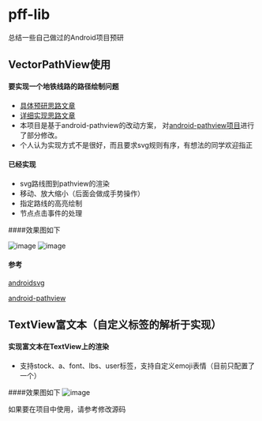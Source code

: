 # pff-lib
总结一些自己做过的Android项目预研

## VectorPathView使用

#### 要实现一个地铁线路的路径绘制问题
* [具体预研思路文章](http://www.pffair.com/blog/2016/03/11/svg-android/)
* [详细实现思路文章](http://www.pffair.com/blog/2016/03/24/shi-liang-tu-lu-jing-wen-ti-de-pathviewshi-xian-fang-an/)
* 本项目是基于android-pathview的改动方案，
对[android-pathview项目](https://github.com/geftimov/android-pathview)进行了部分修改。
* 个人认为实现方式不是很好，而且要求svg规则有序，有想法的同学欢迎指正

#### 已经实现
* svg路线图到pathview的渲染
* 移动、放大缩小（后面会做成手势操作）
* 指定路线的高亮绘制
* 节点点击事件的处理


####效果图如下

![image](http://www.pffair.com/images/48.png)
![image](http://www.pffair.com/images/49.png)

#### 参考
[androidsvg](https://github.com/BigBadaboom/androidsvg) 

[android-pathview](https://github.com/geftimov/android-pathview)


## TextView富文本（自定义标签的解析于实现）

#### 实现富文本在TextView上的渲染
* 支持stock、a、font、lbs、user标签，支持自定义emoji表情（目前只配置了一个）

####效果图如下
![image](http://www.pffair.com/images/50.png)

如果要在项目中使用，请参考修改源码